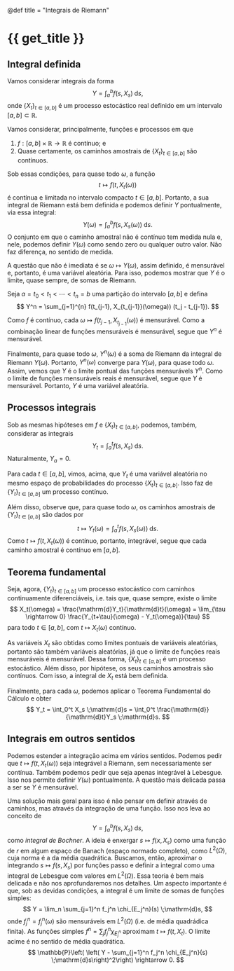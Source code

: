 @def title = "Integrais de Riemann"

# {{ get_title }}

## Integral definida

Vamos considerar integrais da forma
$$
Y = \int_a^b f(s, X_s) \;\mathrm{d}s,
$$
onde $\{X_t\}_{t \in [a, b]}$ é um processo estocástico real definido em um intervalo $[a, b]\subset \mathbb{R}$.

Vamos considerar, principalmente, funções e processos em que

1. $f:[a, b]\times \mathbb{R} \rightarrow \mathbb{R}$ é contínuo; e
2. Quase certamente, os caminhos amostrais de $\{X_t\}_{t\in [a,b]}$ são contínuos.

Sob essas condições, para quase todo $\omega$, a função
$$
t \mapsto f(t, X_t(\omega))
$$
é contínua e limitada no intervalo compacto $t\in [a, b]$. Portanto, a sua integral de Riemann está bem definida e podemos definir $Y$ pontualmente, via essa integral:
$$
Y(\omega) = \int_a^b f(s, X_s(\omega)) \;\mathrm{d}s.
$$
O conjunto em que o caminho amostral não é contínuo tem medida nula e, nele, podemos definir $Y(\omega)$ como sendo zero ou qualquer outro valor. Não faz diferença, no sentido de medida.

A questão que não é imediata é se $\omega \mapsto Y(\omega)$, assim definido, é mensurável e, portanto, é uma variável aleatória. Para isso, podemos mostrar que $Y$ é o limite, quase sempre, de somas de Riemann.

Seja $a = t_0 < t_1 < \cdots < t_n = b$ uma partição do intervalo $[a, b]$ e defina
$$
Y^n = \sum_{j=1}^{n} f(t_{j-1}, X_{t_{j-1}}(\omega)) (t_j - t_{j-1}).
$$

Como $f$ é contínuo, cada $\omega \mapsto f(t_{j-1}, X_{t_{j-1}}(\omega))$ é mensurável. Como a combinação linear de funções mensuráveis é mensurável, segue que $Y^n$ é mensurável. 

Finalmente, para quase todo $\omega$, $Y^n(\omega)$ é a soma de Riemann da integral de Riemann $Y(\omega)$. Portanto, $Y^n(\omega)$ converge para $Y(\omega)$, para quase todo $\omega$. Assim, vemos que $Y$ é o limite pontual das funções mensurávels $Y^n$. Como o limite de funções mensuráveis reais é mensurável, segue que $Y$ é mensurável. Portanto, $Y$ é uma variável aleatória.

## Processos integrais

Sob as mesmas hipóteses em $f$ e $\{X_t\}_{t\in [a, b]}$, podemos, também, considerar as integrais
$$
Y_t = \int_a^t f(s, X_s) \;\mathrm{d}s.
$$
Naturalmente, $Y_a = 0$.

Para cada $t \in [a, b]$, vimos, acima, que $Y_t$ é uma variável aleatória no mesmo espaço de probabilidades do processo $\{X_t\}_{t\in [a, b]}$. Isso faz de $\{Y_t\}_{t\in [a, b]}$ um processo contínuo.

Além disso, observe que, para quase todo $\omega$, os caminhos amostrais de $\{Y_t\}_{t\in [a, b]}$ são dados por
$$
t \mapsto Y_t(\omega) = \int_a^t f(s, X_s(\omega)) \;\mathrm{d}s.
$$
Como $t \mapsto f(t, X_t(\omega))$ é contínuo, portanto, integrável, segue que cada caminho amostral é contínuo em $[a, b]$.

## Teorema fundamental

Seja, agora, $\{Y_t\}_{t\in [a,b]}$ um processo estocástico com caminhos continuamente diferenciáveis, i.e. tais que, quase sempre, existe o limite
$$
X_t(\omega) = \frac{\mathrm{d}Y_t}{\mathrm{d}t}(\omega) = \lim_{\tau \rightarrow 0} \frac{Y_{t+\tau}(\omega) - Y_t(\omega)}{\tau}
$$
para todo $t\in [a, b]$, com $t \mapsto X_t(\omega)$ contínuo.

As variáveis $X_t$ são obtidas como limites pontuais de variáveis aleatórias, portanto são também variáveis aleatórias, já que o limite de funções reais mensuráveis é mensurável. Dessa forma, $\{X_t\}_{t\in [a, b]}$ é um processo estocástico. Além disso, por hipótese, os seus caminhos amostrais são contínuos. Com isso, a integral de $X_t$ está bem definida.

Finalmente, para cada $\omega$, podemos aplicar o Teorema Fundamental do Cálculo e obter
$$
Y_t = \int_0^t X_s \;\mathrm{d}s = \int_0^t  \frac{\mathrm{d}}{\mathrm{d}t}Y_s \;\mathrm{d}s.
$$

## Integrais em outros sentidos

Podemos estender a integração acima em vários sentidos. Podemos pedir que $t \mapsto f(t, X_t(\omega))$ seja integrável a Riemann, sem necessariamente ser contínua. Também podemos pedir que seja apenas integrável à Lebesgue. Isso nos permite definir $Y(\omega)$ pontualmente. A questão mais delicada passa a ser se $Y$ é mensurável.

Uma solução mais geral para isso é não pensar em definir através de caminhos, mas através da integração de uma função. Isso nos leva ao conceito de 
$$
Y = \int_a^b f(s, X_s) \;\mathrm{d}s,
$$
como *integral de Bochner*. A ideia é enxergar $s \mapsto f(x, X_s)$ como uma função de $r$ em algum espaço de Banach (espaço normado completo), como $L^2(\Omega)$, cuja norma é a da média quadrática. Buscamos, então, aproximar o integrando $s \mapsto f(s, X_s)$ por funções passo e definir a integral como uma integral de Lebesgue com valores em $L^2(\Omega)$. Essa teoria é bem mais delicada e não nos aprofundaremos nos detalhes. Um aspecto importante é que, sob as devidas condições, a integral é um limite de somas de funções simples:
$$
Y = \lim_n \sum_{j=1}^n f_j^n \chi_{E_j^n}(s) \;\mathrm{d}s,
$$
onde $f_j^n = f_j^n(\omega)$ são mensuráveis em $L^2(\Omega)$ (i.e. de média quadrádica finita). As funções simples $f^n = \sum_j f_j^n \chi_{E_j^n}$ aproximam $t \mapsto f(t, X_t)$. O limite acime é no sentido de média quadrática.
$$
\mathbb{P}\left( \left( Y - \sum_{j=1}^n f_j^n \chi_{E_j^n}(s) \;\mathrm{d}s\right)^2\right) \rightarrow 0.
$$
